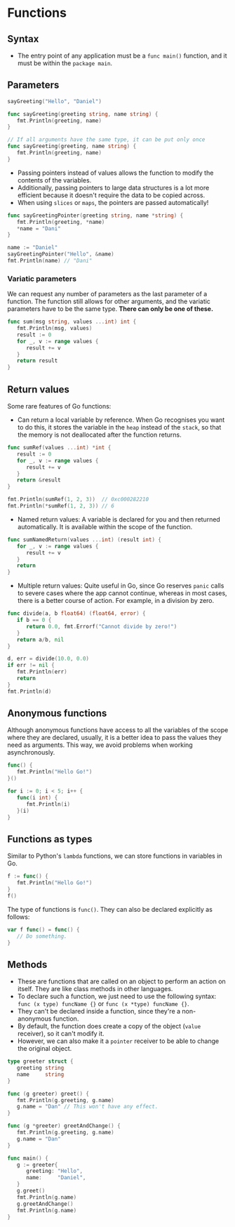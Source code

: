 # Functions

## Syntax

- The entry point of any application must be a `func main()` function, and it must be within the `package main`.

## Parameters

```go
sayGreeting("Hello", "Daniel")

func sayGreeting(greeting string, name string) {
   fmt.Println(greeting, name)
}

// If all arguments have the same type, it can be put only once
func sayGreeting(greeting, name string) {
   fmt.Println(greeting, name)
}
```

- Passing pointers instead of values allows the function to modify the contents of the variables.
- Additionally, passing pointers to large data structures is a lot more efficient because it doesn't require the data to be copied across.
- When using `slices` or `maps`, the pointers are passed automatically!

```go
func sayGreetingPointer(greeting string, name *string) {
   fmt.Println(greeting, *name)
   *name = "Dani"
}

name := "Daniel"
sayGreetingPointer("Hello", &name)
fmt.Println(name) // "Dani"
```

### Variatic parameters

We can request any number of parameters as the last parameter of a function. The function still allows for other arguments, and the variatic parameters have to be the same type. **There can only be one of these.**

```go
func sum(msg string, values ...int) int {
   fmt.Println(msg, values)
   result := 0
   for _, v := range values {
      result += v
   }
   return result
}
```

## Return values

Some rare features of Go functions:

- Can return a local variable by reference. When Go recognises you want to do this, it stores the variable in the `heap` instead of the `stack`, so that the memory is not deallocated after the function returns.

```go
func sumRef(values ...int) *int {
   result := 0
   for _, v := range values {
      result += v
   }
   return &result
}

fmt.Println(sumRef(1, 2, 3))  // 0xc000282210
fmt.Println(*sumRef(1, 2, 3)) // 6
```

- Named return values: A variable is declared for you and then returned automatically. It is available within the scope of the function.

```go
func sumNamedReturn(values ...int) (result int) {
   for _, v := range values {
      result += v
   }
   return
}
```

- Multiple return values: Quite useful in Go, since Go reserves `panic` calls to severe cases where the app cannot continue, whereas in most cases, there is a better course of action. For example, in a division by zero.

```go
func divide(a, b float64) (float64, error) {
   if b == 0 {
      return 0.0, fmt.Errorf("Cannot divide by zero!")
   }
   return a/b, nil
}

d, err = divide(10.0, 0.0)
if err != nil {
   fmt.Println(err)
   return
}
fmt.Println(d)
```

## Anonymous functions

Although anonymous functions have access to all the variables of the scope where they are declared, usually, it is a better idea to pass the values they need as arguments. This way, we avoid problems when working asynchronously.

```go
func() {
   fmt.Println("Hello Go!")
}()

for i := 0; i < 5; i++ {
   func(i int) {
      fmt.Println(i)
   }(i)
}
```

## Functions as types

Similar to Python's `lambda` functions, we can store functions in variables in Go.

```go
f := func() {
   fmt.Println("Hello Go!")
}
f()
```

The type of functions is `func()`. They can also be declared explicitly as follows:

```go
var f func() = func() {
   // Do something.
}
```

## Methods

- These are functions that are called on an object to perform an action on itself. They are like class methods in other languages.
- To declare such a function, we just need to use the following syntax: `func (x type) funcName {}` or `func (x *type) funcName {}`.
- They can't be declared inside a function, since they're a non-anonymous function.
- By default, the function does create a copy of the object (`value` receiver), so it can't modify it.
- However, we can also make it a `pointer` receiver to be able to change the original object.

```go
type greeter struct {
   greeting string
   name     string
}

func (g greeter) greet() {
   fmt.Println(g.greeting, g.name)
   g.name = "Dan" // This won't have any effect.
}

func (g *greeter) greetAndChange() {
   fmt.Println(g.greeting, g.name)
   g.name = "Dan"
}

func main() {
   g := greeter{
      greeting: "Hello",
      name:     "Daniel",
   }
   g.greet()
   fmt.Println(g.name)
   g.greetAndChange()
   fmt.Println(g.name)
}
```
